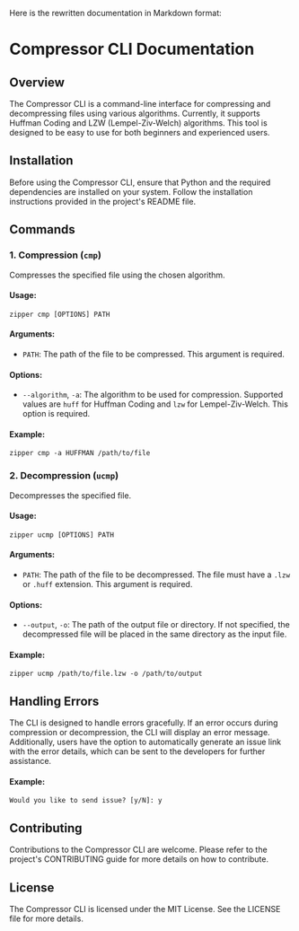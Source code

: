 Here is the rewritten documentation in Markdown format:

**Compressor CLI Documentation**
=============================

Overview
--------

The Compressor CLI is a command-line interface for compressing and decompressing files using various algorithms. Currently, it supports Huffman Coding and LZW (Lempel-Ziv-Welch) algorithms. This tool is designed to be easy to use for both beginners and experienced users.

Installation
------------

Before using the Compressor CLI, ensure that Python and the required dependencies are installed on your system. Follow the installation instructions provided in the project's README file.

Commands
--------

### 1. Compression (`cmp`)

Compresses the specified file using the chosen algorithm.

#### Usage:
```
zipper cmp [OPTIONS] PATH
```

#### Arguments:

* `PATH`: The path of the file to be compressed. This argument is required.

#### Options:

* `--algorithm`, `-a`: The algorithm to be used for compression. Supported values are `huff` for Huffman Coding and `lzw` for Lempel-Ziv-Welch. This option is required.

#### Example:
```
zipper cmp -a HUFFMAN /path/to/file
```

### 2. Decompression (`ucmp`)

Decompresses the specified file.

#### Usage:
```
zipper ucmp [OPTIONS] PATH
```

#### Arguments:

* `PATH`: The path of the file to be decompressed. The file must have a `.lzw` or `.huff` extension. This argument is required.

#### Options:

* `--output`, `-o`: The path of the output file or directory. If not specified, the decompressed file will be placed in the same directory as the input file.

#### Example:
```
zipper ucmp /path/to/file.lzw -o /path/to/output
```

Handling Errors
--------------

The CLI is designed to handle errors gracefully. If an error occurs during compression or decompression, the CLI will display an error message. Additionally, users have the option to automatically generate an issue link with the error details, which can be sent to the developers for further assistance.

#### Example:
```
Would you like to send issue? [y/N]: y
```

Contributing
------------

Contributions to the Compressor CLI are welcome. Please refer to the project's CONTRIBUTING guide for more details on how to contribute.

License
-------

The Compressor CLI is licensed under the MIT License. See the LICENSE file for more details.